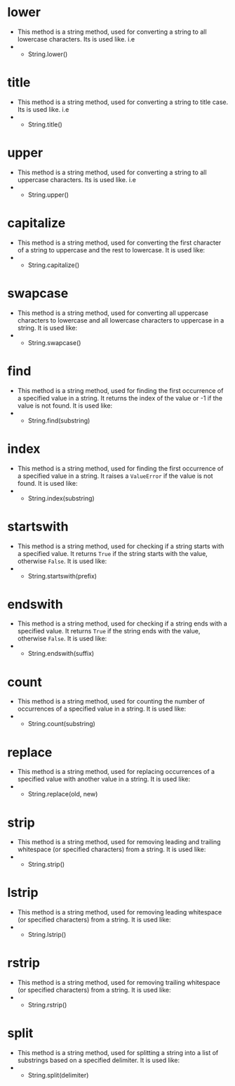 # lower

- This method is a string method, used for converting a string to all lowercase characters. Its is used like. i.e
- - String.lower()

# title

- This method is a string method, used for converting a string to title case. Its is used like. i.e
- - String.title()

# upper

- This method is a string method, used for converting a string to all uppercase characters. Its is used like. i.e
- - String.upper()

# capitalize

- This method is a string method, used for converting the first character of a string to uppercase and the rest to lowercase. It is used like:
- - String.capitalize()

# swapcase

- This method is a string method, used for converting all uppercase characters to lowercase and all lowercase characters to uppercase in a string. It is used like:
- - String.swapcase()

# find

- This method is a string method, used for finding the first occurrence of a specified value in a string. It returns the index of the value or -1 if the value is not found. It is used like:
- - String.find(substring)

# index

- This method is a string method, used for finding the first occurrence of a specified value in a string. It raises a `ValueError` if the value is not found. It is used like:
- - String.index(substring)

# startswith

- This method is a string method, used for checking if a string starts with a specified value. It returns `True` if the string starts with the value, otherwise `False`. It is used like:
- - String.startswith(prefix)

# endswith

- This method is a string method, used for checking if a string ends with a specified value. It returns `True` if the string ends with the value, otherwise `False`. It is used like:
- - String.endswith(suffix)

# count

- This method is a string method, used for counting the number of occurrences of a specified value in a string. It is used like:
- - String.count(substring)

# replace

- This method is a string method, used for replacing occurrences of a specified value with another value in a string. It is used like:
- - String.replace(old, new)

# strip

- This method is a string method, used for removing leading and trailing whitespace (or specified characters) from a string. It is used like:
- - String.strip()

# lstrip

- This method is a string method, used for removing leading whitespace (or specified characters) from a string. It is used like:
- - String.lstrip()

# rstrip

- This method is a string method, used for removing trailing whitespace (or specified characters) from a string. It is used like:
- - String.rstrip()

# split

- This method is a string method, used for splitting a string into a list of substrings based on a specified delimiter. It is used like:
- - String.split(delimiter)
